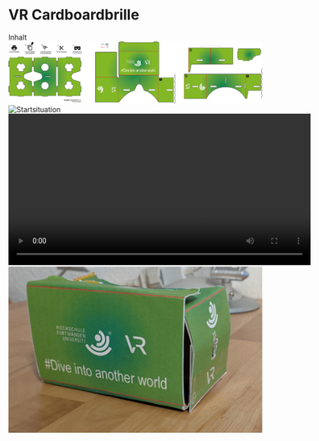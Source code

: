 # VR Cardboardbrille

Inhalt
<img src="img/hfu-vr.png" alt="Design" width="600px">
<img src="img/cardboard_start.jpg" alt="Startsituation" width="600px">
<video width="600px" controls>
  <source src="img/Cardboardbasteln_komprimiert.mp4" type="video/mp4">
</video>
<img src="img/Cardboard_fertig.png" alt="fertige Cardboardbrille" width="600px">
